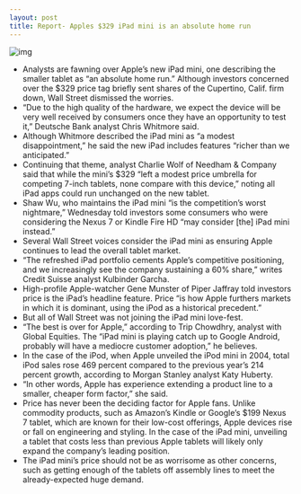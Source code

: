 ```yaml
---
layout: post
title: Report- Apples $329 iPad mini is an absolute home run
---
```

![img](http://media.idownloadblog.com/wp-content/uploads/2012/10/iPad-mini-front-white-hand.jpg)
* Analysts are fawning over Apple’s new iPad mini, one describing the smaller tablet as “an absolute home run.” Although investors concerned over the $329 price tag briefly sent shares of the Cupertino, Calif. firm down, Wall Street dismissed the worries.
* “Due to the high quality of the hardware, we expect the device will be very well received by consumers once they have an opportunity to test it,” Deutsche Bank analyst Chris Whitmore said.
* Although Whitmore described the iPad mini as “a modest disappointment,” he said the new iPad includes features “richer than we anticipated.”
* Continuing that theme, analyst Charlie Wolf of Needham & Company said that while the mini’s $329 “left a modest price umbrella for competing 7-inch tablets, none compare with this device,” noting all iPad apps could run unchanged on the new tablet.
* Shaw Wu, who maintains the iPad mini “is the competition’s worst nightmare,” Wednesday told investors some consumers who were considering the Nexus 7 or Kindle Fire HD “may consider [the] iPad mini instead.”
* Several Wall Street voices consider the iPad mini as ensuring Apple continues to lead the overall tablet market.
* “The refreshed iPad portfolio cements Apple’s competitive positioning, and we increasingly see the company sustaining a 60% share,” writes Credit Suisse analyst Kulbinder Garcha.
* High-profile Apple-watcher Gene Munster of Piper Jaffray told investors price is the iPad’s headline feature. Price “is how Apple furthers markets in which it is dominant, using the iPod as a historical precedent.”
* But all of Wall Street was not joining the iPad mini love-fest.
* “The best is over for Apple,” according to Trip Chowdhry, analyst with Global Equities. The “iPad mini is playing catch up to Google Android, probably will have a mediocre customer adoption,” he believes.
* In the case of the iPod, when Apple unveiled the iPod mini in 2004, total iPod sales rose 469 percent compared to the previous year’s 214 percent growth, according to Morgan Stanley analyst Katy Huberty.
* “In other words, Apple has experience extending a product line to a smaller, cheaper form factor,” she said.
* Price has never been the deciding factor for Apple fans. Unlike commodity products, such as Amazon’s Kindle or Google’s $199 Nexus 7 tablet, which are known for their low-cost offerings, Apple devices rise or fall on engineering and styling. In the case of the iPad mini, unveiling a tablet that costs less than previous Apple tablets will likely only expand the company’s leading position.
* The iPad mini’s price should not be as worrisome as other concerns, such as getting enough of the tablets off assembly lines to meet the already-expected huge demand.

